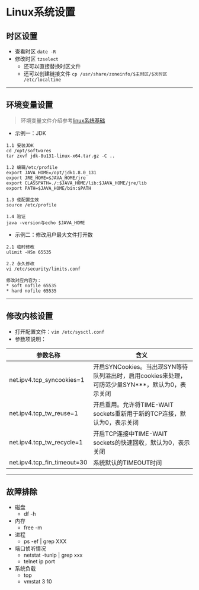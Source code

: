 # Linux系统设置

## 时区设置

- 查看时区 `date -R`
- 修改时区 `tzselect`
   - 还可以直接替换时区文件
   - 还可以创建链接文件 `cp /usr/share/zoneinfo/$主时区/$次时区 /etc/localtime`

---

## 环境变量设置
>环境变量文件介绍参考[linux系统基础](/SecondWeek/LinuxBasic)
- 示例一：JDK
```
1.1 安装JDK
cd /opt/softwares
tar zxvf jdk-8u131-linux-x64.tar.gz -C ..

1.2 编辑/etc/profile
export JAVA_HOME=/opt/jdk1.8.0_131
export JRE_HOME=$JAVA_HOME/jre
export CLASSPATH=./:$JAVA_HOME/lib:$JAVA_HOME/jre/lib
export PATH=$JAVA_HOME/bin:$PATH

1.3 使配置生效
source /etc/profile 

1.4 验证
java -version与echo $JAVA_HOME
```
- 示例二：修改用户最大文件打开数
```
2.1 临时修改
ulimit -HSn 65535

2.2 永久修改
vi /etc/security/limits.conf

修改对应内容为：
* soft nofile 65535
* hard nofile 65535
```
---

## 修改内核设置
- 打开配置文件：`vim /etc/sysctl.conf`
- 参数项说明：

参数名称|含义
--|--
net.ipv4.tcp_syncookies=1|开启SYNCookies。当出现SYN等待队列溢出时，启用cookies来处理，可防范少量SYN***，默认为0，表示关闭
net.ipv4.tcp_tw_reuse=1|开启重用。允许将TIME-WAIT sockets重新用于新的TCP连接，默认为0，表示关闭
net.ipv4.tcp_tw_recycle=1|开启TCP连接中TIME-WAIT sockets的快速回收，默认为0，表示关闭
net.ipv4.tcp_fin_timeout=30|系統默认的TIMEOUT时间

---

## 故障排除

- 磁盘
   - df -h
- 内存
   - free -m
- 进程
   - ps -ef | grep XXX
- 端口侦听情况
   - netstat -tunlp | grep xxx
   - telnet ip port
- 系统负载
   - top
   - vmstat 3 10